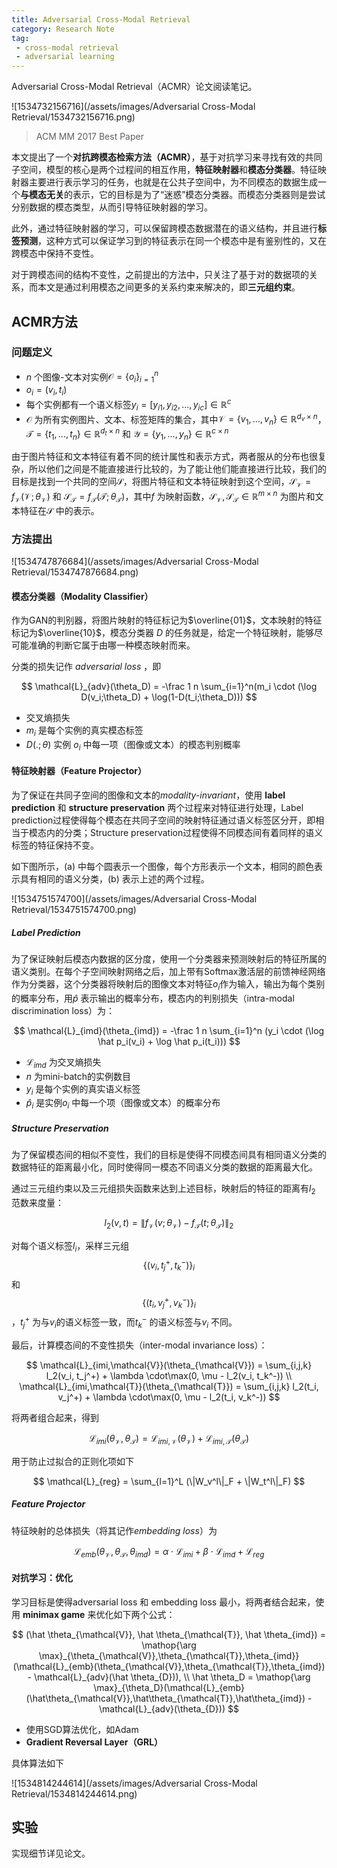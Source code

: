 ```yaml
---
title: Adversarial Cross-Modal Retrieval
category: Research Note
tag:
 - cross-modal retrieval
 - adversarial learning
---
```


Adversarial Cross-Modal Retrieval（ACMR）论文阅读笔记。

![1534732156716](/assets/images/Adversarial Cross-Modal Retrieval/1534732156716.png)

> ACM MM 2017 Best Paper

本文提出了一个**对抗跨模态检索方法（ACMR）**，基于对抗学习来寻找有效的共同子空间，模型的核心是两个过程间的相互作用，**特征映射器**和**模态分类器**。特征映射器主要进行表示学习的任务，也就是在公共子空间中，为不同模态的数据生成一个**与模态无关**的表示，它的目标是为了“迷惑”模态分类器。而模态分类器则是尝试分别数据的模态类型，从而引导特征映射器的学习。

此外，通过特征映射器的学习，可以保留跨模态数据潜在的语义结构，并且进行**标签预测**，这种方式可以保证学习到的特征表示在同一个模态中是有鉴别性的，又在跨模态中保持不变性。

对于跨模态间的结构不变性，之前提出的方法中，只关注了基于对的数据项的关系，而本文是通过利用模态之间更多的关系约束来解决的，即**三元组约束**。

<!-- more -->

## ACMR方法

### 问题定义

* $n$ 个图像-文本对实例$\mathcal{O} = \{o_i\}_{i=1}^n$
* $o_i = (v_i, t_i)$
* 每个实例都有一个语义标签$y_i = [y_{i1},y_{i2},...,y_{ic}] \in \mathbb{R}^c$
* $\mathcal{O}$ 为所有实例图片、文本、标签矩阵的集合，其中$\mathcal{V} = \{v_1,...,v_n\}\in \mathbb{R}^{d_v \times n}$，$\mathcal{T} = \{t_1,...,t_n\} \in \mathbb{R}^{d_t \times n}$ 和 $\mathcal{Y} = \{y_1,...,y_n\} \in \mathbb{R}^{c\times n}$

由于图片特征和文本特征有着不同的统计属性和表示方式，两者服从的分布也很复杂，所以他们之间是不能直接进行比较的，为了能让他们能直接进行比较，我们的目标是找到一个共同的空间$\mathcal{S}$，将图片特征和文本特征映射到这个空间，$\mathcal{S_V} = f_{\mathcal{V}}(\mathcal{V};\theta_{\mathcal{V}})$ 和 $\mathcal{S_T} = f_{\mathcal{T}}(\mathcal{T};\theta_{\mathcal{T}})$，其中$f$ 为映射函数，$\mathcal{S_V},\mathcal{S_T} \in \mathbb{R}^{m\times n}$ 为图片和文本特征在$\mathcal{S}$ 中的表示。

### 方法提出

![1534747876684](/assets/images/Adversarial Cross-Modal Retrieval/1534747876684.png)

#### 模态分类器（Modality Classifier）

作为GAN的判别器，将图片映射的特征标记为$\overline{01}$，文本映射的特征标记为$\overline{10}$，模态分类器 $D$ 的任务就是，给定一个特征映射，能够尽可能准确的判断它属于由哪一种模态映射而来。

分类的损失记作 *adversarial loss* ，即

$$
\mathcal{L}_{adv}(\theta_D) = -\frac 1 n \sum_{i=1}^n(m_i \cdot (\log D(v_i;\theta_D) + \log(1-D(t_i;\theta_D)))
$$

* 交叉熵损失
* $m_i$ 是每个实例的真实模态标签
* $D(.;\theta)$ 实例 $o_i$ 中每一项（图像或文本）的模态判别概率


#### 特征映射器（Feature Projector）

为了保证在共同子空间的图像和文本的*modality-invariant*，使用 **label prediction** 和 **structure preservation** 两个过程来对特征进行处理，Label prediction过程使得每个模态在共同子空间的映射特征通过语义标签区分开，即相当于模态内的分类；Structure preservation过程使得不同模态间有着同样的语义标签的特征保持不变。

如下图所示，(a) 中每个圆表示一个图像，每个方形表示一个文本，相同的颜色表示具有相同的语义分类，(b) 表示上述的两个过程。

![1534751574700](/assets/images/Adversarial Cross-Modal Retrieval/1534751574700.png)

##### Label Prediction

为了保证映射后模态内数据的区分度，使用一个分类器来预测映射后的特征所属的语义类别。在每个子空间映射网络之后，加上带有Softmax激活层的前馈神经网络作为分类器，这个分类器将映射后的图像文本对特征$o_i$作为输入，输出为每个类别的概率分布，用$\hat p$ 表示输出的概率分布，模态内的判别损失（intra-modal discrimination loss）为：

$$
\mathcal{L}_{imd}(\theta_{imd}) = -\frac 1 n \sum_{i=1}^n (y_i \cdot (\log \hat p_i(v_i) + \log \hat p_i(t_i)))
$$

* $\mathcal{L}_{imd}$ 为交叉熵损失
* $n$ 为mini-batch的实例数目
* $y_i$ 是每个实例的真实语义标签
* $\hat p_i$ 是实例$o_i$ 中每一个项（图像或文本）的概率分布

##### Structure Preservation

为了保留模态间的相似不变性，我们的目标是使得不同模态间具有相同语义分类的数据特征的距离最小化，同时使得同一模态不同语义分类的数据的距离最大化。

通过三元组约束以及三元组损失函数来达到上述目标，映射后的特征的距离有$l_2$ 范数来度量：

$$
l_2(v,t) = \|f_{\mathcal{V}}(v;\theta_{\mathcal{V}}) - f_{\mathcal{T}}(t;\theta_{\mathcal{T}})\|_2
$$

对每个语义标签$l_i$，采样三元组$$\{(v_i,t_j^+, t_k^-)\}_i$$ 和 $$\{(t_i, v_j^+, v_k^-)\}_i$$，$t_j^+$ 为与$v_i$的语义标签一致，而$t_k^-$ 的语义标签与$v_i$ 不同。

最后，计算模态间的不变性损失（inter-modal invariance loss）：

$$
\mathcal{L}_{imi,\mathcal{V}}(\theta_{\mathcal{V}}) = \sum_{i,j,k} l_2(v_i, t_j^+) + \lambda \cdot\max(0, \mu - l_2(v_i, t_k^-)) \\
\mathcal{L}_{imi,\mathcal{T}}(\theta_{\mathcal{T}}) = \sum_{i,j,k} l_2(t_i, v_j^+) + \lambda \cdot\max(0, \mu - l_2(t_i, v_k^-))
$$

将两者组合起来，得到

$$
\mathcal{L}_{imi}(\theta_{\mathcal{V}},\theta_{\mathcal{T}}) = \mathcal{L}_{imi,\mathcal{V}}(\theta_{\mathcal{V}}) + \mathcal{L}_{imi,\mathcal{T}}(\theta_{\mathcal{T}})
$$

用于防止过拟合的正则化项如下

$$
\mathcal{L}_{reg} = \sum_{l=1}^L (\|W_v^l\|_F + \|W_t^l\|_F)
$$

##### Feature Projector

特征映射的总体损失（将其记作*embedding loss*）为

$$
\mathcal{L}_{emb}(\theta_{\mathcal{V}},\theta_{\mathcal{T}},\theta_{imd}) = \alpha\cdot \mathcal{L}_{imi} + \beta \cdot \mathcal{L}_{imd} + \mathcal{L}_{reg}
$$

#### 对抗学习：优化

学习目标是使得adversarial loss 和 embedding loss 最小，将两者结合起来，使用 **minimax game** 来优化如下两个公式：

$$
(\hat \theta_{\mathcal{V}}, \hat \theta_{\mathcal{T}}, \hat \theta_{imd}) = \mathop{\arg \max}_{\theta_{\mathcal{V}},\theta_{\mathcal{T}},\theta_{imd}} (\mathcal{L}_{emb}(\theta_{\mathcal{V}},\theta_{\mathcal{T}},\theta_{imd}) - \mathcal{L}_{adv}(\hat \theta_{D})), \\
\hat \theta_D = \mathop{\arg \max}_{\theta_D}(\mathcal{L}_{emb}(\hat\theta_{\mathcal{V}},\hat\theta_{\mathcal{T}},\hat\theta_{imd}) - \mathcal{L}_{adv}(\theta_{D}))
$$

* 使用SGD算法优化，如Adam
* **Gradient Reversal Layer（GRL）**

具体算法如下

![1534814244614](/assets/images/Adversarial Cross-Modal Retrieval/1534814244614.png)

## 实验

实现细节详见论文。

